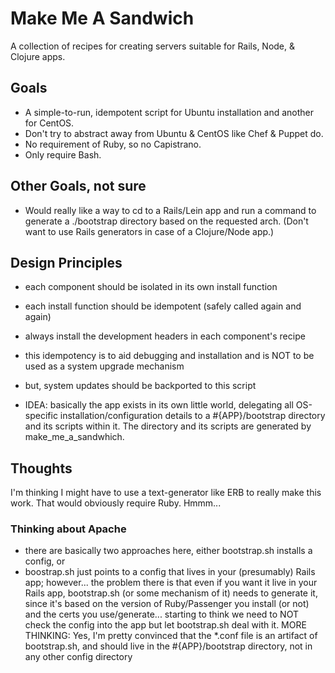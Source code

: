 # Make Me A Sandwich

A collection of recipes for creating servers suitable for Rails, Node, & Clojure apps.

## Goals

* A simple-to-run, idempotent script for Ubuntu installation and another for CentOS.
* Don't try to abstract away from Ubuntu & CentOS like Chef & Puppet do.
* No requirement of Ruby, so no Capistrano.
* Only require Bash.

## Other Goals, not sure

* Would really like a way to cd to a Rails/Lein app and run a command to generate a ./bootstrap directory based on the requested arch.  (Don't want to use Rails generators in case of a Clojure/Node app.)

## Design Principles

* each component should be isolated in its own install function
* each install function should be idempotent (safely called again and again)
* always install the development headers in each component's recipe
* this idempotency is to aid debugging and installation and is NOT to be used as a system upgrade mechanism
* but, system updates should be backported to this script

* IDEA: basically the app exists in its own little world, delegating all OS-specific installation/configuration details to a #{APP}/bootstrap directory and its scripts within it.  The directory and its scripts are generated by make\_me\_a\_sandwhich.

## Thoughts

I'm thinking I might have to use a text-generator like ERB to really make this work.  That would obviously require Ruby.  Hmmm...

### Thinking about Apache

* there are basically two approaches here, either bootstrap.sh installs a config, or
* boostrap.sh just points to a config that lives in your (presumably) Rails app;
however... the problem there is that even if you want it live in your Rails app, 
bootstrap.sh (or some mechanism of it) needs to generate it, since it's based on
the version of Ruby/Passenger you install (or not) and the certs you use/generate...
starting to think we need to NOT check the config into the app but let bootstrap.sh 
deal with it.
MORE THINKING:
Yes, I'm pretty convinced that the *.conf file is an artifact of bootstrap.sh, and should
live in the #{APP}/bootstrap directory, not in any other config directory
